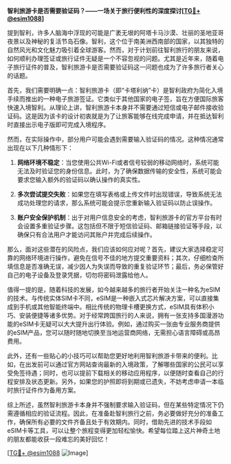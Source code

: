 **智利旅游卡是否需要验证码？——一场关于旅行便利性的深度探讨[[TG💪+ @esim1088](https://t.me/s/esim1088)]**

提到智利，许多人脑海中浮现的可能是广袤无垠的阿塔卡马沙漠、壮丽的圣地亚哥夜景以及神秘的复活节岛石像。智利，这个位于南美洲西南部的国家，以其独特的自然风光和文化魅力吸引着全球游客。然而，对于计划前往智利旅行的朋友来说，如何顺利办理签证或旅行证件无疑是一个不容忽视的问题。尤其是近年来，随着电子旅行证件的普及，智利旅游卡是否需要验证码这一问题也成为了许多旅行者关心的话题。

首先，我们需要明确一点：智利旅游卡（即“卡塔利纳”卡）是智利政府为简化入境手续而推出的一种电子旅游签证。它类似于其他国家的电子签，旨在方便国际旅客快速入境智利。从理论上讲，智利旅游卡本身并不需要通过短信或电子邮件接收验证码。这是因为该卡的设计初衷就是为了让旅客能够在线完成申请，并在抵达智利时直接出示电子版即可完成入境程序。

然而，在实际操作中，部分用户可能会遇到需要输入验证码的情况。这种情况通常出现在以下几种情形下：

1. **网络环境不稳定**：当您使用公共Wi-Fi或者信号较弱的移动网络时，系统可能无法及时验证您的身份信息。此时，为了确保数据传输的安全性，系统可能会要求您输入额外的验证码以确认操作的真实性。
   
2. **多次尝试提交失败**：如果您在填写表格或上传文件时出现错误，导致系统无法成功处理您的请求，那么系统可能会提示您重新输入验证码以防止误操作。

3. **账户安全保护机制**：出于对用户信息安全的考虑，智利旅游卡的官方平台有时会设置多重验证步骤。这包括但不限于短信验证码、邮箱链接验证等手段，以确保只有合法用户才能访问其账户并完成后续操作。

那么，面对这些潜在的风险点，我们应该如何应对呢？首先，建议大家选择稳定可靠的网络环境进行操作，避免在信号不佳的地方提交重要资料；其次，仔细检查所填信息是否准确无误，减少因人为失误而导致的重复验证环节；最后，务必保管好自己的电子设备及登录凭据，切勿将密码泄露给他人。

值得一提的是，随着科技的发展，如今越来越多的旅行者开始关注一种名为eSIM的技术。与传统实体SIM卡不同，eSIM是一种嵌入式芯片解决方案，可以直接集成到手机或其他智能终端中。相比传统的物理卡槽更换方式，eSIM具有体积小巧、安装便捷等诸多优势。对于经常跨国旅行的人来说，拥有一张支持多国漫游功能的eSIM卡无疑可以大大提升出行体验。例如，通过购买一张由专业服务商提供的eSIM产品，您可以随时随地切换至当地运营商网络，无需担心语言障碍或高昂费用。

此外，还有一些贴心的小技巧可以帮助您更好地利用智利旅游卡带来的便利。比如，在出发前可以通过官方网站查询最新的入境政策，了解哪些国家的公民可以享受免签待遇；同时，也可以提前下载相关的移动应用程序，以便随时查看自己的行程安排及状态更新。另外，如果您的护照即将到期或已遗失，不妨考虑申请一本临时旅行证件作为备用方案。

综上所述，虽然智利旅游卡本身并不强制要求输入验证码，但在某些特定情况下仍需遵循相应的验证流程。因此，在准备赴智利旅行之前，务必要做好充分的准备工作，确保所有必要的文件齐备且处于有效期内。同时，借助先进的技术手段如eSIM卡等工具，可以让整个旅程变得更加轻松愉快。希望每位踏上这片神奇土地的朋友都能收获一段难忘的美好回忆！

[[TG💪+ @esim1088](https://t.me/s/esim1088) ![Image](https://i.postimg.cc/4NQfJmqS/Snipaste-2025-05-13-00-14-12.png)]